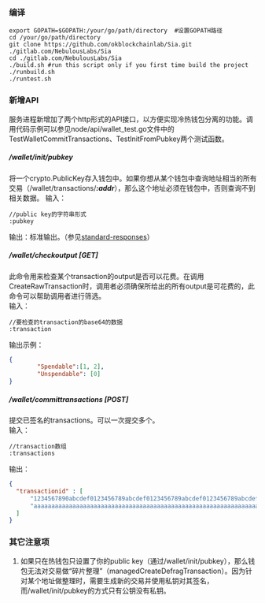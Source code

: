 ### 编译
```shell
export GOPATH=$GOPATH:/your/go/path/directory  #设置GOPATH路径
cd /your/go/path/directory
git clone https://github.com/okblockchainlab/Sia.git ./gitlab.com/NebulousLabs/Sia
cd ./gitlab.com/NebulousLabs/Sia
./build.sh #run this script only if you first time build the project
./runbuild.sh
./runtest.sh
```

### 新增API
服务进程新增加了两个http形式的API接口，以方便实现冷热钱包分离的功能。调用代码示例可以参见node/api/wallet_test.go文件中的TestWalletCommitTransactions、TestInitFromPubkey两个测试函数。

##### /wallet/init/pubkey
将一个crypto.PublicKey存入钱包中。如果你想从某个钱包中查询地址相当的所有交易（/wallet/transactions/___:addr___），那么这个地址必须在钱包中，否则查询不到相关数据。
输入：
```
//public key的字符串形式
:pubkey
```
输出：标准输出。（参见[standard-responses](https://github.com/okblockchainlab/Sia/blob/master/doc/API.md#standard-responses)）

##### /wallet/checkoutput [GET]
此命令用来检查某个transaction的output是否可以花费。在调用CreateRawTransaction时，调用者必须确保所给出的所有output是可花费的，此命令可以帮助调用者进行筛选。  
输入：  
```
//要检查的transaction的base64的数据  
:transaction  
```
输出示例：
```json
{
		"Spendable":[1, 2],
		"Unspendable": [0]
}
```

##### /wallet/committransactions [POST]
提交已签名的transactions。可以一次提交多个。  
输入：
```
//transaction数组
:transactions
```
输出：
```json
{
  "transactionid" : [
      "1234567890abcdef0123456789abcdef0123456789abcdef0123456789abcdef",
      "aaaaaaaaaaaaaaaaaaaaaaaaaaaaaaaaaaaaaaaaaaaaaaaaaaaaaaaaaaaaaaaa"
  ]
}
```

### 其它注意项
1. 如果只在热钱包只设置了你的public key（通过/wallet/init/pubkey），那么钱包无法对交易做“碎片整理”（managedCreateDefragTransaction）。因为针对某个地址做整理时，需要生成新的交易并使用私钥对其签名，而/wallet/init/pubkey的方式只有公钥没有私钥。
